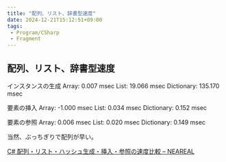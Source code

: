 ```yaml
---
title: "配列、リスト、辞書型速度"
date: 2024-12-21T15:12:51+09:00
tags:
 - Program/CSharp
 - Fragment
---
```


## 配列、リスト、辞書型速度

インスタンスの生成
Array: 0.007 msec
List: 19.066 msec
Dictionary: 135.170 msec

要素の挿入
Array: -1.000 msec
List: 0.034 msec
Dictionary: 0.152 msec

要素の参照
Array: 0.006 msec
List: 0.020 msec
Dictionary: 0.149 msec

当然、ぶっちぎりで配列が早い。

[C# 配列・リスト・ハッシュ生成・挿入・参照の速度比較 – NEAREAL](http://neareal.com/2253/)